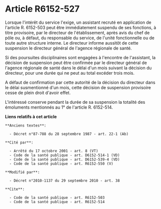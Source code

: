 # Article R6152-527

Lorsque l'intérêt du service l'exige, un assistant recruté en application de l'article R. 6152-503 peut être immédiatement
suspendu de ses fonctions, à titre provisoire, par le directeur de l'établissement, après avis du chef de pôle ou, à défaut,
du responsable du service, de l'unité fonctionnelle ou de toute autre structure interne. Le directeur informe aussitôt de
cette suspension le directeur général de l'agence régionale de santé. 

Si des poursuites disciplinaires sont engagées à l'encontre de l'assistant, la décision de suspension peut être confirmée par
le directeur général de l'agence régionale de santé dans le délai d'un mois suivant la décision du directeur, pour une durée
qui ne peut au total excéder trois mois.

A défaut de confirmation par cette autorité de la décision du directeur dans le délai susmentionné d'un mois, cette décision
de suspension provisoire cesse de plein droit d'avoir effet.

L'intéressé conserve pendant la durée de sa suspension la totalité des émoluments mentionnés au 1° de l'article R. 6152-514.

**Liens relatifs à cet article**

	**Anciens textes**:

	  - Décret n°87-788 du 28 septembre 1987 - art. 22-1 (Ab)

	**Cité par**:

	  - Arrêté du 17 octobre 2001 - art. 8 (VT)
	  - Code de la santé publique - art. D6152-514-1 (VD)
	  - Code de la santé publique - art. D6152-539-4 (VD)
	  - Code de la santé publique - art. R6152-550 (V)

	**Modifié par**:

	  - Décret n°2010-1137 du 29 septembre 2010 - art. 38

	**Cite**:

	  - Code de la santé publique - art. R6152-503
	  - Code de la santé publique - art. R6152-514
